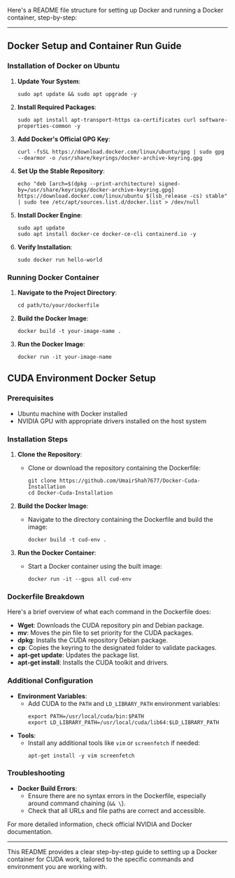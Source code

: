 Here's a README file structure for setting up Docker and running a Docker container, step-by-step:

---

## Docker Setup and Container Run Guide

### Installation of Docker on Ubuntu

1. **Update Your System**:
   ```
   sudo apt update && sudo apt upgrade -y
   ```

2. **Install Required Packages**:
   ```
   sudo apt install apt-transport-https ca-certificates curl software-properties-common -y
   ```

3. **Add Docker's Official GPG Key**:
   ```
   curl -fsSL https://download.docker.com/linux/ubuntu/gpg | sudo gpg --dearmor -o /usr/share/keyrings/docker-archive-keyring.gpg
   ```

4. **Set Up the Stable Repository**:
   ```
   echo "deb [arch=$(dpkg --print-architecture) signed-by=/usr/share/keyrings/docker-archive-keyring.gpg] https://download.docker.com/linux/ubuntu $(lsb_release -cs) stable" | sudo tee /etc/apt/sources.list.d/docker.list > /dev/null
   ```

5. **Install Docker Engine**:
   ```
   sudo apt update
   sudo apt install docker-ce docker-ce-cli containerd.io -y
   ```

6. **Verify Installation**:
   ```
   sudo docker run hello-world
   ```

### Running Docker Container

1. **Navigate to the Project Directory**:
   ```
   cd path/to/your/dockerfile
   ```

2. **Build the Docker Image**:
   ```
   docker build -t your-image-name .
   ```

3. **Run the Docker Image**:
   ```
   docker run -it your-image-name
   ```

## CUDA Environment Docker Setup

### Prerequisites

- Ubuntu machine with Docker installed
- NVIDIA GPU with appropriate drivers installed on the host system

### Installation Steps

1. **Clone the Repository**:
   - Clone or download the repository containing the Dockerfile:
     ```
     git clone https://github.com/UmairShah7677/Docker-Cuda-Installation
     cd Docker-Cuda-Installation
     ```

2. **Build the Docker Image**:
   - Navigate to the directory containing the Dockerfile and build the image:
     ```
     docker build -t cud-env .
     ```

3. **Run the Docker Container**:
   - Start a Docker container using the built image:
     ```
     docker run -it --gpus all cud-env
     ```

### Dockerfile Breakdown

Here's a brief overview of what each command in the Dockerfile does:
- **Wget**: Downloads the CUDA repository pin and Debian package.
- **mv**: Moves the pin file to set priority for the CUDA packages.
- **dpkg**: Installs the CUDA repository Debian package.
- **cp**: Copies the keyring to the designated folder to validate packages.
- **apt-get update**: Updates the package list.
- **apt-get install**: Installs the CUDA toolkit and drivers.

### Additional Configuration

- **Environment Variables**:
  - Add CUDA to the `PATH` and `LD_LIBRARY_PATH` environment variables:
    ```
    export PATH=/usr/local/cuda/bin:$PATH
    export LD_LIBRARY_PATH=/usr/local/cuda/lib64:$LD_LIBRARY_PATH
    ```
- **Tools**:
  - Install any additional tools like `vim` or `screenfetch` if needed:
    ```
    apt-get install -y vim screenfetch
    ```

### Troubleshooting

- **Docker Build Errors**:
  - Ensure there are no syntax errors in the Dockerfile, especially around command chaining (`&& \`).
  - Check that all URLs and file paths are correct and accessible.

For more detailed information, check official NVIDIA and Docker documentation.

---

This README provides a clear step-by-step guide to setting up a Docker container for CUDA work, tailored to the specific commands and environment you are working with.
